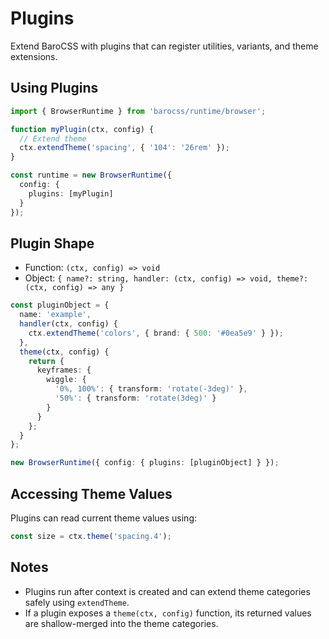 # Plugins

Extend BaroCSS with plugins that can register utilities, variants, and theme extensions.

## Using Plugins

```ts
import { BrowserRuntime } from 'barocss/runtime/browser';

function myPlugin(ctx, config) {
  // Extend theme
  ctx.extendTheme('spacing', { '104': '26rem' });
}

const runtime = new BrowserRuntime({
  config: {
    plugins: [myPlugin]
  }
});
```

## Plugin Shape

- Function: `(ctx, config) => void`
- Object: `{ name?: string, handler: (ctx, config) => void, theme?: (ctx, config) => any }`

```ts
const pluginObject = {
  name: 'example',
  handler(ctx, config) {
    ctx.extendTheme('colors', { brand: { 500: '#0ea5e9' } });
  },
  theme(ctx, config) {
    return {
      keyframes: {
        wiggle: {
          '0%, 100%': { transform: 'rotate(-3deg)' },
          '50%': { transform: 'rotate(3deg)' }
        }
      }
    };
  }
};

new BrowserRuntime({ config: { plugins: [pluginObject] } });
```

## Accessing Theme Values

Plugins can read current theme values using:

```ts
const size = ctx.theme('spacing.4');
```

## Notes

- Plugins run after context is created and can extend theme categories safely using `extendTheme`.
- If a plugin exposes a `theme(ctx, config)` function, its returned values are shallow-merged into the theme categories.

